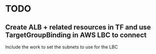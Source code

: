 # TODO

## Create ALB + related resources in TF and use TargetGroupBinding in AWS LBC to connect

Include the work to set the subnets to use for the LBC
